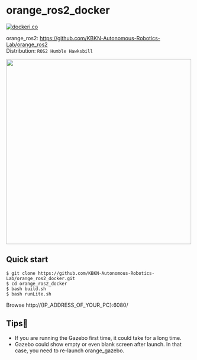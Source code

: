 # orange_ros2_docker

[![dockeri.co](https://dockerico.blankenship.io/image/kbkn202x/orange_ros2)](https://hub.docker.com/r/kbkn202x/orange_ros2)

orange_ros2: https://github.com/KBKN-Autonomous-Robotics-Lab/orange_ros2  
Distribution: `ROS2 Humble Hawksbill`

<img src="https://github.com/KBKN-Autonomous-Robotics-Lab/orange_ros2_docker/assets/84959376/1e21ca28-5208-4993-91c4-928003c13f5c" width="500px">

## Quick start
```
$ git clone https://github.com/KBKN-Autonomous-Robotics-Lab/orange_ros2_docker.git
$ cd orange_ros2_docker
$ bash build.sh
$ bash runLite.sh
```
Browse http://{IP_ADDRESS_OF_YOUR_PC}:6080/
## Tips:ghost:
- If you are running the Gazebo first time, it could take for a long time.
- Gazebo could show empty or even blank screen after launch. In that case, you need to re-launch orange_gazebo.
